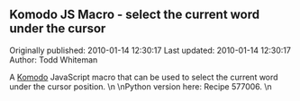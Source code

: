 ## Komodo JS Macro - select the current word under the cursor 
Originally published: 2010-01-14 12:30:17 
Last updated: 2010-01-14 12:30:17 
Author: Todd Whiteman 
 
A [Komodo](http://www.activestate.com/komodo) JavaScript macro that can be used to select the current word under the cursor position.\n\nPython version here: Recipe 577006. \n